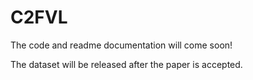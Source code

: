 # C2FVL

The code and readme documentation will come soon!

The dataset will be released after the paper is accepted.
